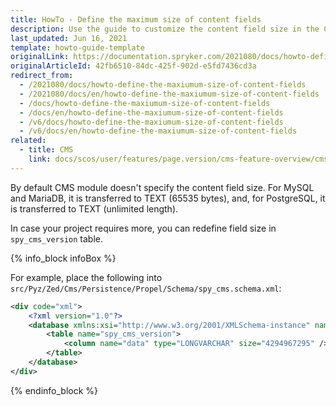 ```yaml
---
title: HowTo - Define the maximum size of content fields
description: Use the guide to customize the content field size in the CMS module.
last_updated: Jun 16, 2021
template: howto-guide-template
originalLink: https://documentation.spryker.com/2021080/docs/howto-define-the-maxiumum-size-of-content-fields
originalArticleId: 42fb6510-84dc-425f-902d-e5fd7436cd3a
redirect_from:
  - /2021080/docs/howto-define-the-maxiumum-size-of-content-fields
  - /2021080/docs/en/howto-define-the-maxiumum-size-of-content-fields
  - /docs/howto-define-the-maxiumum-size-of-content-fields
  - /docs/en/howto-define-the-maxiumum-size-of-content-fields
  - /v6/docs/howto-define-the-maxiumum-size-of-content-fields
  - /v6/docs/en/howto-define-the-maxiumum-size-of-content-fields
related:
  - title: CMS
    link: docs/scos/user/features/page.version/cms-feature-overview/cms-feature-overview.html
---
```


By default CMS module doesn't specify the content field size. For MySQL and MariaDB, it is transferred to TEXT (65535 bytes), and, for PostgreSQL, it is transferred to TEXT (unlimited length).

In case your project requires more, you can redefine field size in `spy_cms_version` table.

{% info_block infoBox %}

For example, place the following into `src/Pyz/Zed/Cms/Persistence/Propel/Schema/spy_cms.schema.xml`:

```xml
<div code="xml">
	<?xml version="1.0"?>
	<database xmlns:xsi="http://www.w3.org/2001/XMLSchema-instance" name="zed" xsi:noNamespaceSchemaLocation="http://static.spryker.com/schema-01.xsd" namespace="OrmZedCmsPersistence" package="src.Orm.Zed.Cms.Persistence">
		<table name="spy_cms_version">
			<column name="data" type="LONGVARCHAR" size="4294967295" />
		</table>
	</database>
</div>
```
{% endinfo_block %}
